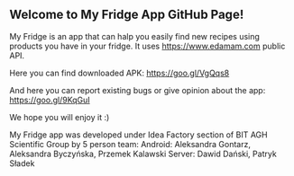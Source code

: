 ## Welcome to My Fridge App GitHub Page!

My Fridge is an app that can halp you easily find new recipes using products you have in your fridge. It uses https://www.edamam.com public API.


Here you can find downloaded APK: https://goo.gl/VgQqs8

And here you can report existing bugs or give opinion about the app: https://goo.gl/9KqGuI

We hope you will enjoy it :)


My Fridge app was developed under Idea Factory section of BIT AGH Scientific Group by 5 person team:
Android: Aleksandra Gontarz, Aleksandra Byczyńska, Przemek Kalawski
Server: Dawid Dański, Patryk Sładek
